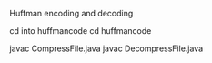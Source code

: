 Huffman encoding and decoding

cd into huffmancode
cd huffmancode

javac CompressFile.java
javac DecompressFile.java

